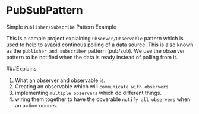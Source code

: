 # PubSubPattern
Simple `Publisher/Subscribe` Pattern Example

This is a sample project explaining `Observer/Observable` pattern which is used to help to avaoid continous polling of a data source. This is also known as the `publisher and subscriber` pattern (pub/sub).
We use the observer pattern to be notified when the data is ready instead of polling from it.

###Explains
1. What an observer and observable is.
2. Creating an observable which will `communicate with observers`.
3. implementing `multiple observers` which do different things.
4. wiring them together to have the obverable `notify all observers` when an action occurs.
